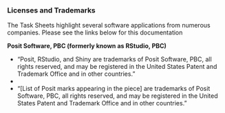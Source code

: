 ### Licenses and Trademarks

The Task Sheets highlight several software applications from numerous companies.
Please see the links below for this documentation



**Posit Software, PBC (formerly known as RStudio, PBC)**
- “Posit, RStudio, and Shiny are trademarks of Posit Software, PBC, all rights reserved, and may be registered in the United States Patent and Trademark Office and in other countries.”
- 
- “[List of Posit marks appearing in the piece] are trademarks of Posit Software, PBC, all rights reserved, and may be registered in the United States Patent and Trademark Office and in other countries.” 



